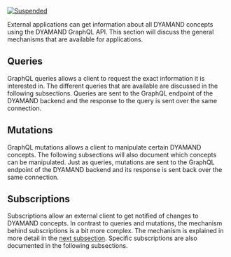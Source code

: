 [![Suspended](https://img.shields.io/badge/status-mergeWithForApplicationDevelopers-red)](https://www.repostatus.org/#suspended)

External applications can get information about all DYAMAND concepts using the DYAMAND GraphQL API. This section will discuss the general mechanisms that are available for applications.

## Queries

GraphQL queries allows a client to request the exact information it is interested in. The different queries that are available are discussed in the following subsections. Queries are sent to the GraphQL endpoint of the DYAMAND backend and the response to the query is sent over the same connection.

## Mutations

GraphQL mutations allows a client to manipulate certain DYAMAND concepts. The following subsections will also document which concepts can be manipulated. Just as queries, mutations are sent to the GraphQL endpoint of the DYAMAND backend and its response is sent back over the same connection.

## Subscriptions

Subscriptions allow an external client to get notified of changes to DYAMAND concepts. In contrast to queries and mutations, the mechanism behind subscriptions is a bit more complex. The mechanism is explained in more detail in the [next subsection](../subscriptions). Specific subscriptions are also documented in the following subsections.
